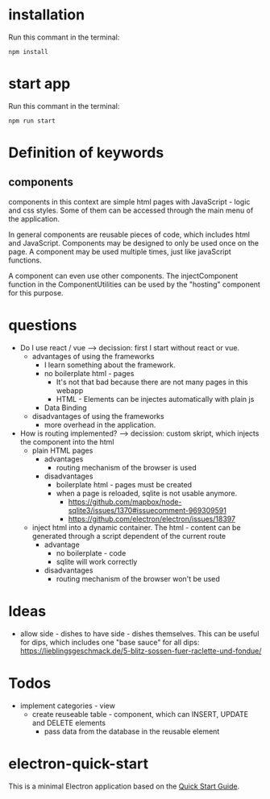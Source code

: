 # installation
Run this commant in the terminal:

    npm install

# start app
Run this commant in the terminal:

    npm run start

# Definition of keywords
## components
components in this context are simple html pages with JavaScript - logic and css styles. Some of them can be accessed through the main menu of the application.

In general components are reusable pieces of code, which includes html and JavaScript.
Components may be designed to only be used once on the page. A component may be used multiple times, just like javaScript functions.

A component can even use other components. The injectComponent function in the ComponentUtilities can be used by the "hosting" component for this purpose.

# questions
- Do I use react / vue --> decission: first I start without react or vue.
    - advantages of using the frameworks
        - I learn something about the framework.
        - no boilerplate html - pages
            - It's not that bad because there are not many pages in this webapp
            - HTML - Elements can be injectes automatically with plain js
        - Data Binding
    - disadvantages of using the frameworks
        - more overhead in the application.
- How is routing implemented? --> decission: custom skript, which injects the component into the html
    - plain HTML pages
        - advantages
            - routing mechanism of the browser is used
        - disadvantages
            - boilerplate html - pages must be created
            - when a page is reloaded, sqlite is not usable anymore.
                - https://github.com/mapbox/node-sqlite3/issues/1370#issuecomment-969309591
                - https://github.com/electron/electron/issues/18397
    - inject html into a dynamic container. The html - content can be generated through a script dependent of the current route
        - advantage
            - no boilerplate - code
            - sqlite will work correctly
        - disadvantages
            - routing mechanism of the browser won't be used
        
# Ideas
- allow side - dishes to have side - dishes themselves. This can be useful for dips, which includes one "base sauce" for all dips: https://lieblingsgeschmack.de/5-blitz-sossen-fuer-raclette-und-fondue/

# Todos
- implement categories - view
    - create reuseable table - component, which can INSERT, UPDATE and DELETE elements
        - pass data from the database in the reusable element

# electron-quick-start

This is a minimal Electron application based on the [Quick Start Guide](https://electronjs.org/docs/latest/tutorial/quick-start).